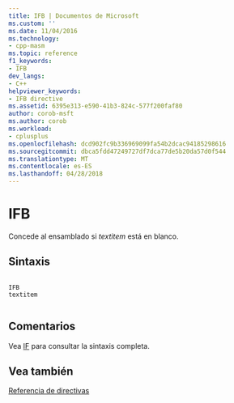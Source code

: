 ```yaml
---
title: IFB | Documentos de Microsoft
ms.custom: ''
ms.date: 11/04/2016
ms.technology:
- cpp-masm
ms.topic: reference
f1_keywords:
- IFB
dev_langs:
- C++
helpviewer_keywords:
- IFB directive
ms.assetid: 6395e313-e590-41b3-824c-577f200faf80
author: corob-msft
ms.author: corob
ms.workload:
- cplusplus
ms.openlocfilehash: dcd902fc9b336969099fa54b2dcac94185298616
ms.sourcegitcommit: dbca5fdd47249727df7dca77de5b20da57d0f544
ms.translationtype: MT
ms.contentlocale: es-ES
ms.lasthandoff: 04/28/2018
---
```

# <a name="ifb"></a>IFB
Concede al ensamblado si *textitem* está en blanco.  
  
## <a name="syntax"></a>Sintaxis  
  
```  
  
IFB   
textitem  
  
```  
  
## <a name="remarks"></a>Comentarios  
 Vea [IF](../../assembler/masm/if-masm.md) para consultar la sintaxis completa.  
  
## <a name="see-also"></a>Vea también  
 [Referencia de directivas](../../assembler/masm/directives-reference.md)